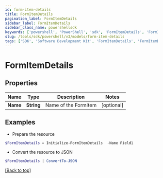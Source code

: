 ```yaml
---
id: form-item-details
title: FormItemDetails
pagination_label: FormItemDetails
sidebar_label: FormItemDetails
sidebar_class_name: powershellsdk
keywords: ['powershell', 'PowerShell', 'sdk', 'FormItemDetails', 'FormItemDetails'] 
slug: /tools/sdk/powershell/v3/models/form-item-details
tags: ['SDK', 'Software Development Kit', 'FormItemDetails', 'FormItemDetails']
---
```



# FormItemDetails

## Properties

Name | Type | Description | Notes
------------ | ------------- | ------------- | -------------
**Name** | **String** | Name of the FormItem | [optional] 

## Examples

- Prepare the resource
```powershell
$FormItemDetails = Initialize-FormItemDetails  -Name Field1
```

- Convert the resource to JSON
```powershell
$FormItemDetails | ConvertTo-JSON
```


[[Back to top]](#) 

